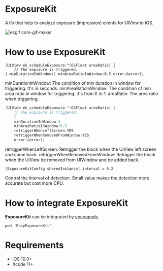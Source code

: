 # ExposureKit

A lib that help to analyze exposure (impression) events for UIView in iOS.

![ezgif com-gif-maker](https://user-images.githubusercontent.com/5275802/115500293-9b12c680-a2a3-11eb-9fcd-7018a78fce60.gif)

# How to use ExposureKit

```object-ve-c
[UIView ek_scheduleExposure:^(CGFloat areaRatio) {
    // The expisure is triggered.
} minDurationInWindow:1 minAreaRatioInWindow:0.5 error:&error];
```
minDurationInWindow: The condition of min duration in window for triggering. It's in seconds.
minAreaRatioInWindow: The condition of min area ratio in window for triggering. It's from 0 to 1.
areaRatio: The area ratio when triggering.



```objective-c
[UIView ek_scheduleExposure:^(CGFloat areaRatio) {
    // The expisure is triggered.
    }
    minDurationInWindow:1
    minAreaRatioInWindow:0.5
    retriggerWhenLeftScreen:YES
    retriggerWhenRemovedFromWindow:YES
    error:&error];
```
retriggerWhenLeftScreen: Retrigger the block when the UIView left screen and come back.
retriggerWhenRemovedFromWindow: Retrigger the block when the UIView be removed from UIWindow and be added back.



```objectiv-c
[ExposureKitConfig sharedInstance].interval = 0.2
```
Control the interval of detection. Small value makes the detection more accurate but cost more CPU.

# How to integrate ExposureKit

**ExposureKit** can be integrated by [cocoapods](https://cocoapods.org/). 

```
pod 'EasyExposureKit'
```

# Requirements

- iOS 10.0+
- Xcode 11+
